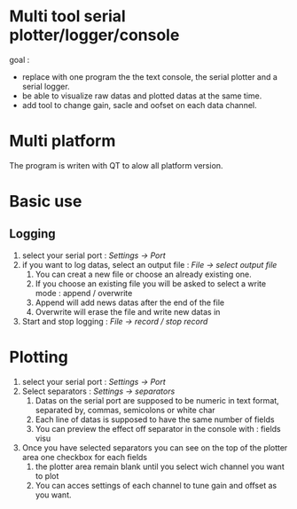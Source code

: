 # Multi tool serial plotter/logger/console
goal : 
* replace with one program the the text console, the serial plotter and a serial logger.
* be able to visualize raw datas and plotted datas at the same time.
* add tool to change gain, sacle and oofset on each data channel.

# Multi platform
The program is writen with QT to alow all platform version.

# Basic use 
## Logging
1. select your serial port : *Settings -> Port*
2. if you want to log datas, select an output file : *File -> select output file*
	1. You can creat a new file or choose an already existing one.
	2. If you choose an existing file you will be asked to select a write mode : append / overwrite
	3. Append will add news datas after the end of the file
	4. Overwrite will erase the file and write new datas in 
3. Start and stop logging : *File -> record / stop record*
	
# Plotting
1. select your serial port : *Settings -> Port*
2. Select separators : *Settings -> separators*
	1. Datas on the serial port are supposed to be numeric in text format, separated by, commas, semicolons or white char
	2. Each line of datas is supposed to have the same number of fields
	3. You can preview the effect off separator in the console with : fields visu
3. Once you have selected separators you can see on the top of the plotter area one checkbox for each fields 
	1. the plotter area remain blank until you select wich channel you want to plot
	2. You can acces settings of each channel to tune gain and offset as you want.
 